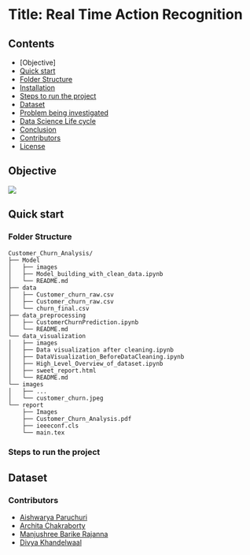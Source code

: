 # Title: Real Time Action Recognition

## Contents

 * [Objective]
 * [Quick start](#quick-start)
 * [Folder Structure](#folder-structure)
 * [Installation](#installation)
 * [Steps to run the project](#steps-to-run-the-project)
 * [Dataset](#Dataset)
 * [Problem being investigated](#problem-being-investigated)
 * [Data Science Life cycle](#data-science-life-cycle)
 * [Conclusion](#Conclusion)
 * [Contributors](#Contributors)
 * [License](#License)



## Objective

![](/images/customer_churn.jpeg)




## Quick start

### Folder Structure

```shell
Customer_Churn_Analysis/
├── Model
│   ├── images   
│   ├── Model_building_with_clean_data.ipynb
│   └── README.md      
├── data
│   ├── Customer_churn_raw.csv
│   ├── Customer_churn_raw.csv
│   └── churn_final.csv
├── data_preprocessing
│   ├── CustomerChurnPrediction.ipynb
│   └── README.md
└── data_visualization   
│   ├── images
│   ├── Data visualization after cleaning.ipynb
│   ├── DataVisualization_BeforeDataCleaning.ipynb
│   ├── High_Level_Overview_of_dataset.ipynb
│   ├── sweet_report.html
│   └── README.md
└── images
│   ├── ...
│   └── customer_churn.jpeg
└── report
    ├── Images
    ├── Customer_Churn_Analysis.pdf
    ├── ieeeconf.cls
    └── main.tex    
```

### Steps to run the project

## Dataset

### Contributors

* [Aishwarya Paruchuri](https://github.com/aishwarya95698)
* [Archita Chakraborty](https://github.com/Archita22ind)
* [Manjushree Barike Rajanna](https://github.com/MANJUSHREEBR)
* [Divya Khandelwaal](https://github.com/divyaKh)

